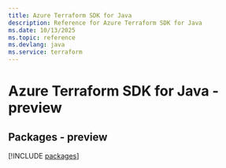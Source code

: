 ```yaml
---
title: Azure Terraform SDK for Java
description: Reference for Azure Terraform SDK for Java
ms.date: 10/13/2025
ms.topic: reference
ms.devlang: java
ms.service: terraform
---
```

# Azure Terraform SDK for Java - preview
## Packages - preview
[!INCLUDE [packages](terraform-index.md)]